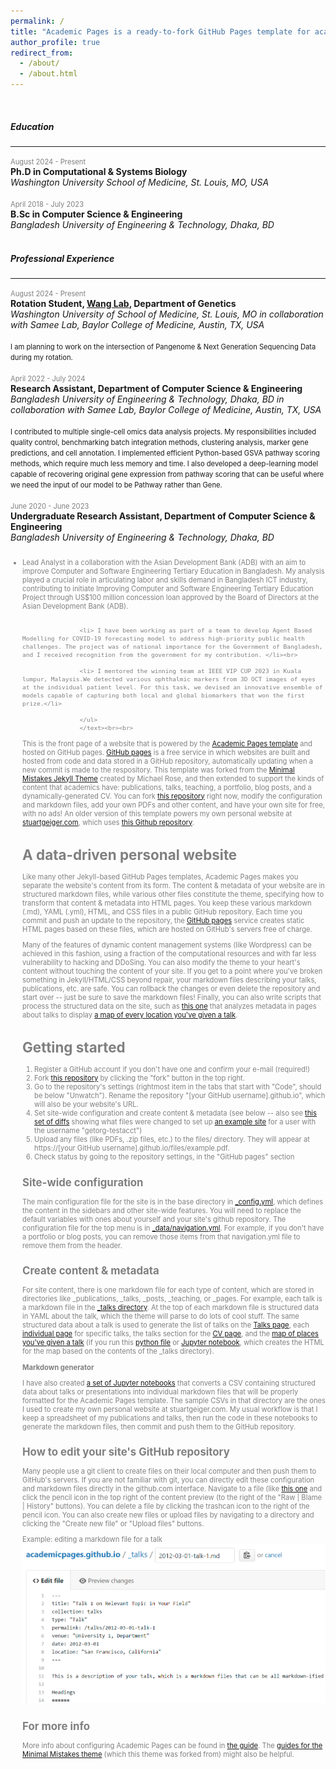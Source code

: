 ```yaml
---
permalink: /
title: "Academic Pages is a ready-to-fork GitHub Pages template for academic personal websites"
author_profile: true
redirect_from: 
  - /about/
  - /about.html
---
```

<br>
                    <h5>Education</h5>
                    <hr>
                    <text style="font-size:0.8em;color:grey;"> August 2024 - Present </text><br>
                    <b>Ph.D in Computational & Systems Biology </b>
                    <br>
                    <i>Washington University School of Medicine, St. Louis, MO, USA</i>
                    <br><br>
                    <text style="font-size:0.8em;color:grey;"> April 2018 - July 2023 </text><br>
                    <b>B.Sc in Computer Science & Engineering </b>
                    <br>
                    <i>Bangladesh University of Engineering & Technology, Dhaka, BD </i>
                    <br>
                    <br>
                    <h5>Professional Experience</h5>
                    <hr>
                    <text style="font-size:0.8em;color:grey;"> August 2024 - Present </text><br>
                    <b>Rotation Student, <a href="https://wang.wustl.edu/"> Wang Lab</a>, Department of Genetics</b>
                    <br>
                    <i>Washington University of School of Medicine, St. Louis, MO</i>
                    <i> in collaboration with Samee Lab, Baylor College of Medicine, Austin, TX, USA</i>
                    <br><br>
                    <text style="font-size:0.8em;"> I am planning to work on the intersection of Pangenome & Next Generation Sequencing Data during my rotation.</text>
                    <br><br>
                    <text style="font-size:0.8em;color:grey;"> April 2022 - July 2024 </text><br>
                    <b>Research Assistant, Department of Computer Science & Engineering</b>
                    <br>
                    <i>Bangladesh University of Engineering & Technology, Dhaka, BD</i>
                    <i> in collaboration with Samee Lab, Baylor College of Medicine, Austin, TX, USA</i>
                    <br><br>
                    <text style="font-size:0.8em;"> I contributed to multiple single-cell omics data analysis projects. My responsibilities included quality control, benchmarking batch integration methods, clustering analysis, marker gene predictions, and cell annotation. I implemented efficient Python-based GSVA pathway scoring methods, which require much less memory and time. I also developed a deep-learning model capable of recovering original gene expression from pathway scoring that can be useful where we need the input of our model to be Pathway rather than Gene. </text>
                    <br><br>
                    <text style="font-size:0.8em;color:grey;"> June 2020 - June 2023 </text><br>
                    <b>Undergraduate Research Assistant, Department of Computer Science & Engineering</b>
                    <br>
                    <i>Bangladesh University of Engineering & Technology, Dhaka, BD</i>
                    <br>
                    <text style="font-size:0.8em;color:grey;">
                    <ul>
                    <br>
                    <li>Lead Analyst in a collaboration with the Asian Development Bank (ADB) with an aim to improve Computer and Software Engineering Tertiary Education in Bangladesh. My analysis played a crucial role in articulating labor and skills demand in Bangladesh ICT industry, contributing to initiate Improving Computer and Software Engineering Tertiary Education Project through US$100 million concession loan  approved by the Board of Directors at the Asian Development Bank (ADB). </li><br>

                    <li> I have been working as part of a team to develop Agent Based Modelling for COVID-19 forecasting model to address high-priority public health challenges. The project was of national importance for the Government of Bangladesh, and I received recognition from the government for my contribution. </li><br>

                    <li> I mentored the winning team at IEEE VIP CUP 2023 in Kuala lumpur, Malaysis.We detected various ophthalmic markers from 3D OCT images of eyes at the individual patient level. For this task, we devised an innovative ensemble of models capable of capturing both local and global biomarkers that won the first prize.</li>

                    </ul>
                    </text><br><br>







This is the front page of a website that is powered by the [Academic Pages template](https://github.com/academicpages/academicpages.github.io) and hosted on GitHub pages. [GitHub pages](https://pages.github.com) is a free service in which websites are built and hosted from code and data stored in a GitHub repository, automatically updating when a new commit is made to the respository. This template was forked from the [Minimal Mistakes Jekyll Theme](https://mmistakes.github.io/minimal-mistakes/) created by Michael Rose, and then extended to support the kinds of content that academics have: publications, talks, teaching, a portfolio, blog posts, and a dynamically-generated CV. You can fork [this repository](https://github.com/academicpages/academicpages.github.io) right now, modify the configuration and markdown files, add your own PDFs and other content, and have your own site for free, with no ads! An older version of this template powers my own personal website at [stuartgeiger.com](http://stuartgeiger.com), which uses [this Github repository](https://github.com/staeiou/staeiou.github.io).

A data-driven personal website
======
Like many other Jekyll-based GitHub Pages templates, Academic Pages makes you separate the website's content from its form. The content & metadata of your website are in structured markdown files, while various other files constitute the theme, specifying how to transform that content & metadata into HTML pages. You keep these various markdown (.md), YAML (.yml), HTML, and CSS files in a public GitHub repository. Each time you commit and push an update to the repository, the [GitHub pages](https://pages.github.com/) service creates static HTML pages based on these files, which are hosted on GitHub's servers free of charge.

Many of the features of dynamic content management systems (like Wordpress) can be achieved in this fashion, using a fraction of the computational resources and with far less vulnerability to hacking and DDoSing. You can also modify the theme to your heart's content without touching the content of your site. If you get to a point where you've broken something in Jekyll/HTML/CSS beyond repair, your markdown files describing your talks, publications, etc. are safe. You can rollback the changes or even delete the repository and start over -- just be sure to save the markdown files! Finally, you can also write scripts that process the structured data on the site, such as [this one](https://github.com/academicpages/academicpages.github.io/blob/master/talkmap.ipynb) that analyzes metadata in pages about talks to display [a map of every location you've given a talk](https://academicpages.github.io/talkmap.html).

Getting started
======
1. Register a GitHub account if you don't have one and confirm your e-mail (required!)
1. Fork [this repository](https://github.com/academicpages/academicpages.github.io) by clicking the "fork" button in the top right. 
1. Go to the repository's settings (rightmost item in the tabs that start with "Code", should be below "Unwatch"). Rename the repository "[your GitHub username].github.io", which will also be your website's URL.
1. Set site-wide configuration and create content & metadata (see below -- also see [this set of diffs](http://archive.is/3TPas) showing what files were changed to set up [an example site](https://getorg-testacct.github.io) for a user with the username "getorg-testacct")
1. Upload any files (like PDFs, .zip files, etc.) to the files/ directory. They will appear at https://[your GitHub username].github.io/files/example.pdf.  
1. Check status by going to the repository settings, in the "GitHub pages" section

Site-wide configuration
------
The main configuration file for the site is in the base directory in [_config.yml](https://github.com/academicpages/academicpages.github.io/blob/master/_config.yml), which defines the content in the sidebars and other site-wide features. You will need to replace the default variables with ones about yourself and your site's github repository. The configuration file for the top menu is in [_data/navigation.yml](https://github.com/academicpages/academicpages.github.io/blob/master/_data/navigation.yml). For example, if you don't have a portfolio or blog posts, you can remove those items from that navigation.yml file to remove them from the header. 

Create content & metadata
------
For site content, there is one markdown file for each type of content, which are stored in directories like _publications, _talks, _posts, _teaching, or _pages. For example, each talk is a markdown file in the [_talks directory](https://github.com/academicpages/academicpages.github.io/tree/master/_talks). At the top of each markdown file is structured data in YAML about the talk, which the theme will parse to do lots of cool stuff. The same structured data about a talk is used to generate the list of talks on the [Talks page](https://academicpages.github.io/talks), each [individual page](https://academicpages.github.io/talks/2012-03-01-talk-1) for specific talks, the talks section for the [CV page](https://academicpages.github.io/cv), and the [map of places you've given a talk](https://academicpages.github.io/talkmap.html) (if you run this [python file](https://github.com/academicpages/academicpages.github.io/blob/master/talkmap.py) or [Jupyter notebook](https://github.com/academicpages/academicpages.github.io/blob/master/talkmap.ipynb), which creates the HTML for the map based on the contents of the _talks directory).

**Markdown generator**

I have also created [a set of Jupyter notebooks](https://github.com/academicpages/academicpages.github.io/tree/master/markdown_generator
) that converts a CSV containing structured data about talks or presentations into individual markdown files that will be properly formatted for the Academic Pages template. The sample CSVs in that directory are the ones I used to create my own personal website at stuartgeiger.com. My usual workflow is that I keep a spreadsheet of my publications and talks, then run the code in these notebooks to generate the markdown files, then commit and push them to the GitHub repository.

How to edit your site's GitHub repository
------
Many people use a git client to create files on their local computer and then push them to GitHub's servers. If you are not familiar with git, you can directly edit these configuration and markdown files directly in the github.com interface. Navigate to a file (like [this one](https://github.com/academicpages/academicpages.github.io/blob/master/_talks/2012-03-01-talk-1.md) and click the pencil icon in the top right of the content preview (to the right of the "Raw | Blame | History" buttons). You can delete a file by clicking the trashcan icon to the right of the pencil icon. You can also create new files or upload files by navigating to a directory and clicking the "Create new file" or "Upload files" buttons. 

Example: editing a markdown file for a talk
![Editing a markdown file for a talk](/images/editing-talk.png)

For more info
------
More info about configuring Academic Pages can be found in [the guide](https://academicpages.github.io/markdown/). The [guides for the Minimal Mistakes theme](https://mmistakes.github.io/minimal-mistakes/docs/configuration/) (which this theme was forked from) might also be helpful.
